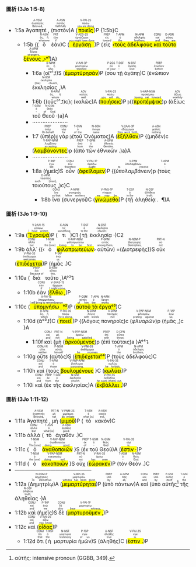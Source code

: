 #### 圖析 (3Jo 1:5-8)
- 1:5a <RUBY><ruby><ruby>Ἀγαπητέ , <rt>Beloved,</rt></ruby><rt>ἀγαπητός</rt></ruby><rt>A-VSM</rt></RUBY> (<RUBY><ruby><ruby>πιστὸν<rt>faithfully</rt></ruby><rt>πιστός</rt></ruby><rt>A-ASN</rt></RUBY>)A (<RUBY><ruby><ruby><mark class='verb'>ποιεῖς</mark><rt>you are doing</rt></ruby><rt>ποιέω</rt></ruby><rt>V-PAI-2S</rt></RUBY>)P {1:5b}C
	- 1:5b {(<RUBY><ruby><ruby>ὃ<rt>whatever</rt></ruby><rt>ὅς, ἥ</rt></ruby><rt>R-ASN</rt></RUBY> <RUBY><ruby><ruby>ἐὰν<rt>if</rt></ruby><rt>ἐάν</rt></ruby><rt>PRT</rt></RUBY>)C (<RUBY><ruby><ruby><mark class='verb'>ἐργάσῃ</mark><rt>you might have done</rt></ruby><rt>ἐργάζομαι</rt></ruby><rt>V-ADS-2S</rt></RUBY>)P (<RUBY><ruby><ruby>εἰς<rt>toward</rt></ruby><rt>εἰς</rt></ruby><rt>PREP</rt></RUBY> <mark>‹<RUBY><ruby><ruby>τοὺς<rt>the</rt></ruby><rt>ὁ</rt></ruby><rt>T-APM</rt></RUBY> <RUBY><ruby><ruby>ἀδελφοὺς<rt>brothers,</rt></ruby><rt>ἀδελφός</rt></ruby><rt>N-APM</rt></RUBY> <RUBY><ruby><ruby>καὶ<rt>and</rt></ruby><rt>καί</rt></ruby><rt>CONJ</rt></RUBY> <RUBY><ruby><ruby>τοῦτο<rt>they are</rt></ruby><rt>οὗτος</rt></ruby><rt>D-ASN</rt></RUBY> <RUBY><ruby><ruby>ξένους , <rt>strangers,</rt></ruby><rt>ξένος</rt></ruby><rt>A-APM</rt></RUBY>›°¹</mark>)A}
		- 1:6a (<RUBY><ruby><ruby>οἳ°¹⮥<rt>who</rt></ruby><rt>ὅς, ἥ</rt></ruby><rt>R-NPM</rt></RUBY>)S (<RUBY><ruby><ruby><mark class='verb'>ἐμαρτύρησάν</mark><rt>testified</rt></ruby><rt>μαρτυρέω</rt></ruby><rt>V-AAI-3P</rt></RUBY>)P (<RUBY><ruby><ruby>σου<rt>of your</rt></ruby><rt>σύ</rt></ruby><rt>P-2GS</rt></RUBY> <RUBY><ruby><ruby>τῇ<rt>-</rt></ruby><rt>ὁ</rt></ruby><rt>T-DSF</rt></RUBY> <RUBY><ruby><ruby>ἀγάπῃ<rt>love</rt></ruby><rt>ἀγάπη</rt></ruby><rt>N-DSF</rt></RUBY>)C (<RUBY><ruby><ruby>ἐνώπιον<rt>before</rt></ruby><rt>ἐνώπιον</rt></ruby><rt>PREP</rt></RUBY> <RUBY><ruby><ruby>ἐκκλησίας , <rt>[the] church,</rt></ruby><rt>ἐκκλησία</rt></ruby><rt>N-GSF</rt></RUBY>)A 
		- 1:6b {(<RUBY><ruby><ruby>οὓς°¹⮥<rt>whom</rt></ruby><rt>ὅς, ἥ</rt></ruby><rt>R-APM</rt></RUBY>)c}⦇ (<RUBY><ruby><ruby>καλῶς<rt>well</rt></ruby><rt>καλῶς</rt></ruby><rt>ADV</rt></RUBY>)A (<RUBY><ruby><ruby><mark class='verb'>ποιήσεις</mark><rt>you will do,</rt></ruby><rt>ποιέω</rt></ruby><rt>V-FAI-2S</rt></RUBY>)P ⦈{(<RUBY><ruby><ruby><mark class='ptc'>προπέμψας</mark><rt>having set forward</rt></ruby><rt>προπέμπω</rt></ruby><rt>V-AAP-NSM</rt></RUBY>)p (<RUBY><ruby><ruby>ἀξίως<rt>worthily</rt></ruby><rt>ἀξίως</rt></ruby><rt>ADV</rt></RUBY> <RUBY><ruby><ruby>τοῦ<rt>-</rt></ruby><rt>ὁ</rt></ruby><rt>T-GSM</rt></RUBY> <RUBY><ruby><ruby>Θεοῦ · <rt>of God.</rt></ruby><rt>θεός</rt></ruby><rt>N-GSM</rt></RUBY>)a}A
		- ⋯⋯⋯⋯⋯⋯⋯
		- 1:7 (<RUBY><ruby><ruby>ὑπὲρ<rt>On behalf</rt></ruby><rt>ὑπέρ</rt></ruby><rt>PREP</rt></RUBY>)⦇ <RUBY><ruby><ruby>γὰρ<rt>for</rt></ruby><rt>γάρ</rt></ruby><rt>CONJ</rt></RUBY> ⦈(<RUBY><ruby><ruby>τοῦ<rt>of the</rt></ruby><rt>ὁ</rt></ruby><rt>T-GSN</rt></RUBY> <RUBY><ruby><ruby>Ὀνόματος<rt>name</rt></ruby><rt>ὄνομα</rt></ruby><rt>N-GSN</rt></RUBY>)A (<RUBY><ruby><ruby><mark class='verb'>ἐξῆλθον</mark><rt>they went forth,</rt></ruby><rt>ἐξέρχομαι</rt></ruby><rt>V-2AAI-3P</rt></RUBY>)P {(<RUBY><ruby><ruby>μηδὲν<rt>nothing</rt></ruby><rt>μηδείς</rt></ruby><rt>A-ASN</rt></RUBY>)c (<RUBY><ruby><ruby><mark class='ptc'>λαμβάνοντες</mark><rt>accepting</rt></ruby><rt>λαμβάνω</rt></ruby><rt>V-PAP-NPM</rt></RUBY>)p (<RUBY><ruby><ruby>ἀπὸ<rt>from</rt></ruby><rt>ἀπό</rt></ruby><rt>PREP</rt></RUBY> <RUBY><ruby><ruby>τῶν<rt>the</rt></ruby><rt>ὁ</rt></ruby><rt>T-GPM</rt></RUBY> <RUBY><ruby><ruby>ἐθνικῶν . <rt>Gentiles.</rt></ruby><rt>ἐθνικός</rt></ruby><rt>A-GPM</rt></RUBY>)a}A
		- ⋯⋯⋯⋯⋯⋯⋯
		- 1:8a (<RUBY><ruby><ruby>ἡμεῖς<rt>We</rt></ruby><rt>ἐγώ</rt></ruby><rt>P-1NP</rt></RUBY>)S <RUBY><ruby><ruby>οὖν<rt>therefore</rt></ruby><rt>οὖν</rt></ruby><rt>CONJ</rt></RUBY> (<RUBY><ruby><ruby><mark class='verb'>ὀφείλομεν</mark><rt>ought</rt></ruby><rt>ὀφείλω</rt></ruby><rt>V-PAI-1P</rt></RUBY>)P {(<RUBY><ruby><ruby><em>ὑπολαμβάνειν</em><rt>to receive</rt></ruby><rt>ὑπολαμβάνω</rt></ruby><rt>V-PAN</rt></RUBY>)p (<RUBY><ruby><ruby>τοὺς<rt>-</rt></ruby><rt>ὁ</rt></ruby><rt>T-APM</rt></RUBY> <RUBY><ruby><ruby>τοιούτους , <rt>such [men],</rt></ruby><rt>τοιοῦτος</rt></ruby><rt>D-APM</rt></RUBY>)c}C
			- 1:8b <RUBY><ruby><ruby>ἵνα<rt>so that</rt></ruby><rt>ἵνα</rt></ruby><rt>CONJ</rt></RUBY> (<RUBY><ruby><ruby>συνεργοὶ<rt>fellow workers</rt></ruby><rt>συνεργός</rt></ruby><rt>A-NPM</rt></RUBY>)C (<RUBY><ruby><ruby><mark class='verb'>γινώμεθα</mark><rt>we may be</rt></ruby><rt>γίνομαι</rt></ruby><rt>V-PNS-1P</rt></RUBY>)P (<RUBY><ruby><ruby>τῇ<rt>in the</rt></ruby><rt>ὁ</rt></ruby><rt>T-DSF</rt></RUBY> <RUBY><ruby><ruby>ἀληθείᾳ .  ¶ <rt>truth.</rt></ruby><rt>ἀλήθεια</rt></ruby><rt>N-DSF</rt></RUBY>)A


#### 圖析 (3Jo 1:9-10)

- 1:9a (<RUBY><ruby><ruby><mark class='verb'>Ἔγραψά</mark><rt>I have written</rt></ruby><rt>γράφω</rt></ruby><rt>V-2AAI-1S</rt></RUBY>)P (<RUBY><ruby><ruby>τι<rt>something</rt></ruby><rt>τις</rt></ruby><rt>X-ASN</rt></RUBY>)C1 (<RUBY><ruby><ruby>τῇ<rt>to the</rt></ruby><rt>ὁ</rt></ruby><rt>T-DSF</rt></RUBY> <RUBY><ruby><ruby>ἐκκλησίᾳ · <rt>church;</rt></ruby><rt>ἐκκλησία</rt></ruby><rt>N-DSF</rt></RUBY>)C2
- 1:9b <RUBY><ruby><ruby>ἀλλ᾽<rt>but</rt></ruby><rt>ἀλλά</rt></ruby><rt>CONJ</rt></RUBY> {(‹<RUBY><ruby><ruby>ὁ<rt>the [one]</rt></ruby><rt>ὁ</rt></ruby><rt>T-NSM</rt></RUBY> <RUBY><ruby><ruby><mark class='ptc'>φιλοπρωτεύων</mark><rt>loving to be first</rt></ruby><rt>φιλοπρωτεύω</rt></ruby><rt>V-PAP-NSM</rt></RUBY>› <RUBY><ruby><ruby>αὐτῶν<rt>among them,</rt></ruby><rt>αὐτός</rt></ruby><rt>P-GPM</rt></RUBY>) =(<RUBY><ruby><ruby>Διοτρεφὴς<rt>Diotrephes,</rt></ruby><rt>Διοτρεφής</rt></ruby><rt>N-NSM-P</rt></RUBY>)}S <RUBY><ruby><ruby>οὐκ<rt>not</rt></ruby><rt>οὐ</rt></ruby><rt>PRT-N</rt></RUBY> (<RUBY><ruby><ruby><mark class='verb'>ἐπιδέχεται</mark><rt>welcomes</rt></ruby><rt>ἐπιδέχομαι</rt></ruby><rt>V-PNI-3S</rt></RUBY>)P (<RUBY><ruby><ruby>ἡμᾶς . <rt>us.</rt></ruby><rt>ἐγώ</rt></ruby><rt>P-1AP</rt></RUBY>)C
- 1:10a (<RUBY><ruby><ruby>διὰ<rt>Because of</rt></ruby><rt>διά</rt></ruby><rt>PREP</rt></RUBY> <RUBY><ruby><ruby>τοῦτο , <rt>this,</rt></ruby><rt>οὗτος</rt></ruby><rt>D-ASN</rt></RUBY>)A°²⮧
	- 1:10b <RUBY><ruby><ruby>ἐὰν<rt>if</rt></ruby><rt>ἐάν</rt></ruby><rt>CONJ</rt></RUBY> (<RUBY><ruby><ruby><mark class='verb'>ἔλθω , </mark><rt>I might come,</rt></ruby><rt>ἔρχομαι</rt></ruby><rt>V-2AAS-1S</rt></RUBY>)P 
- 1:10c (<mark><RUBY><ruby><ruby><mark class='verb'>ὑπομνήσω</mark><rt>I will bring to remembrance</rt></ruby><rt>ὑπομιμνήσκω</rt></ruby><rt>V-FAI-1S</rt></RUBY>°²</mark>)P (<mark><RUBY><ruby><ruby>αὐτοῦ<rt>of him</rt></ruby><rt>αὐτός</rt></ruby><rt>P-GSM</rt></RUBY> <RUBY><ruby><ruby>τὰ<rt>the</rt></ruby><rt>ὁ</rt></ruby><rt>T-APN</rt></RUBY> <RUBY><ruby><ruby>ἔργα<rt>works</rt></ruby><rt>ἔργον</rt></ruby><rt>N-APN</rt></RUBY>°³</mark>)C 
	- 1:10d (<RUBY><ruby><ruby>ἃ°³⮥<rt>which</rt></ruby><rt>ὅς, ἥ</rt></ruby><rt>R-APN</rt></RUBY>)C (<RUBY><ruby><ruby><mark class='verb'>ποιεῖ</mark><rt>he is doing,</rt></ruby><rt>ποιέω</rt></ruby><rt>V-PAI-3S</rt></RUBY>)P {(<RUBY><ruby><ruby>λόγοις<rt>with words</rt></ruby><rt>λόγος</rt></ruby><rt>N-DPM</rt></RUBY> <RUBY><ruby><ruby>πονηροῖς<rt>evil</rt></ruby><rt>πονηρός</rt></ruby><rt>A-DPM</rt></RUBY>)c (<RUBY><ruby><ruby><em>φλυαρῶν</em><rt>prating against</rt></ruby><rt>φλυαρέω</rt></ruby><rt>V-PAP-NSM</rt></RUBY>)p (<RUBY><ruby><ruby>ἡμᾶς , <rt>us;</rt></ruby><rt>ἐγώ</rt></ruby><rt>P-1AP</rt></RUBY>)c }A
		- 1:10f <RUBY><ruby><ruby>καὶ<rt>and</rt></ruby><rt>καί</rt></ruby><rt>CONJ</rt></RUBY> {<RUBY><ruby><ruby>μὴ<rt>not</rt></ruby><rt>μή</rt></ruby><rt>PRT-N</rt></RUBY> (<RUBY><ruby><ruby><mark class='ptc'>ἀρκούμενος</mark><rt>being satisfied</rt></ruby><rt>ἀρκέω</rt></ruby><rt>V-PPP-NSM</rt></RUBY>)p (<RUBY><ruby><ruby>ἐπὶ<rt>with</rt></ruby><rt>ἐπί</rt></ruby><rt>PREP</rt></RUBY> <RUBY><ruby><ruby>τούτοις<rt>these,</rt></ruby><rt>οὗτος</rt></ruby><rt>D-DPN</rt></RUBY>)a }A°⁴⮧
	- 1:10g <RUBY><ruby><ruby>οὔτε<rt>neither</rt></ruby><rt>οὔτε</rt></ruby><rt>CONJ-N</rt></RUBY> (<RUBY><ruby><ruby>αὐτὸς<rt>himself</rt></ruby><rt>αὐτός</rt></ruby><rt>P-NSM</rt></RUBY>)S (<mark><RUBY><ruby><ruby><mark class='verb'>ἐπιδέχεται</mark><rt>he receives</rt></ruby><rt>ἐπιδέχομαι</rt></ruby><rt>V-PNI-3S</rt></RUBY>°⁴</mark>)P (<RUBY><ruby><ruby>τοὺς<rt>the</rt></ruby><rt>ὁ</rt></ruby><rt>T-APM</rt></RUBY> <RUBY><ruby><ruby>ἀδελφοὺς<rt>brothers,</rt></ruby><rt>ἀδελφός</rt></ruby><rt>N-APM</rt></RUBY>)C
	- 1:10h <RUBY><ruby><ruby>καὶ<rt>and</rt></ruby><rt>καί</rt></ruby><rt>CONJ</rt></RUBY> {<RUBY><ruby><ruby>τοὺς<rt>those</rt></ruby><rt>ὁ</rt></ruby><rt>T-APM</rt></RUBY> <RUBY><ruby><ruby><mark class='ptc'>βουλομένους</mark><rt>purposing,</rt></ruby><rt>βούλομαι</rt></ruby><rt>V-PNP-APM</rt></RUBY> }C (<RUBY><ruby><ruby><mark class='verb'>κωλύει</mark><rt>he forbids,</rt></ruby><rt>κωλύω</rt></ruby><rt>V-PAI-3S</rt></RUBY>)P
	- 1:10i <RUBY><ruby><ruby>καὶ<rt>and</rt></ruby><rt>καί</rt></ruby><rt>CONJ</rt></RUBY> (<RUBY><ruby><ruby>ἐκ<rt>from</rt></ruby><rt>ἐκ</rt></ruby><rt>PREP</rt></RUBY> <RUBY><ruby><ruby>τῆς<rt>the</rt></ruby><rt>ὁ</rt></ruby><rt>T-GSF</rt></RUBY> <RUBY><ruby><ruby>ἐκκλησίας<rt>church</rt></ruby><rt>ἐκκλησία</rt></ruby><rt>N-GSF</rt></RUBY>)A (<RUBY><ruby><ruby><mark class='verb'>ἐκβάλλει .</mark><rt>he casts [them] out.</rt></ruby><rt>ἐκβάλλω</rt></ruby><rt>V-PAI-3S</rt></RUBY>)P



#### 圖析 (3Jo 1:11-12)

- 1:11a <RUBY><ruby><ruby>Ἀγαπητέ , <rt>Beloved,</rt></ruby><rt>ἀγαπητός</rt></ruby><rt>A-VSM</rt></RUBY> <RUBY><ruby><ruby>μὴ<rt>not</rt></ruby><rt>μή</rt></ruby><rt>PRT-N</rt></RUBY> (<RUBY><ruby><ruby><mark class='verb'>μιμοῦ</mark><rt>do imitate</rt></ruby><rt>μιμέομαι</rt></ruby><rt>V-PNM-2S</rt></RUBY>)P (<RUBY><ruby><ruby>τὸ<rt>what [is]</rt></ruby><rt>ὁ</rt></ruby><rt>T-ASN</rt></RUBY> <RUBY><ruby><ruby>κακὸν<rt>evil,</rt></ruby><rt>κακός</rt></ruby><rt>A-ASN</rt></RUBY>)C 
- 1:11b <RUBY><ruby><ruby>ἀλλὰ<rt>but</rt></ruby><rt>ἀλλά</rt></ruby><rt>CONJ</rt></RUBY> (<RUBY><ruby><ruby>τὸ<rt>what [is]</rt></ruby><rt>ὁ</rt></ruby><rt>T-ASN</rt></RUBY> <RUBY><ruby><ruby>ἀγαθόν . <rt>good.</rt></ruby><rt>ἀγαθός</rt></ruby><rt>A-ASN</rt></RUBY>)C 
- 1:11c {<RUBY><ruby><ruby>ὁ<rt>The [one]</rt></ruby><rt>ὁ</rt></ruby><rt>T-NSM</rt></RUBY> <RUBY><ruby><ruby><mark class='ptc'>ἀγαθοποιῶν</mark><rt>doing good,</rt></ruby><rt>ἀγαθοποιέω</rt></ruby><rt>V-PAP-NSM</rt></RUBY> }S (<RUBY><ruby><ruby>ἐκ<rt>of</rt></ruby><rt>ἐκ</rt></ruby><rt>PREP</rt></RUBY> <RUBY><ruby><ruby>τοῦ<rt>-</rt></ruby><rt>ὁ</rt></ruby><rt>T-GSM</rt></RUBY> <RUBY><ruby><ruby>Θεοῦ<rt>God</rt></ruby><rt>θεός</rt></ruby><rt>N-GSM</rt></RUBY>)A (<RUBY><ruby><ruby><mark class='verb'>ἐστιν · </mark><rt>is;</rt></ruby><rt>εἰμί</rt></ruby><rt>V-PAI-3S</rt></RUBY>)P 
- 1:11d {<RUBY><ruby><ruby>ὁ<rt>the [one]</rt></ruby><rt>ὁ</rt></ruby><rt>T-NSM</rt></RUBY> <RUBY><ruby><ruby><mark class='ptc'>κακοποιῶν</mark><rt>doing evil,</rt></ruby><rt>κακοποιέω</rt></ruby><rt>V-PAP-NSM</rt></RUBY> }S <RUBY><ruby><ruby>οὐχ<rt>not</rt></ruby><rt>οὐ</rt></ruby><rt>PRT-N</rt></RUBY> (<RUBY><ruby><ruby><mark class='verb'>ἑώρακεν</mark><rt>has seen</rt></ruby><rt>ὁράω</rt></ruby><rt>V-RAI-3S</rt></RUBY>)P (<RUBY><ruby><ruby>τὸν<rt>-</rt></ruby><rt>ὁ</rt></ruby><rt>T-ASM</rt></RUBY> <RUBY><ruby><ruby>Θεόν . <rt>God.</rt></ruby><rt>θεός</rt></ruby><rt>N-ASM</rt></RUBY>)C
- ———————————————
- 1:12a (<RUBY><ruby><ruby>Δημητρίῳ<rt>To Demetrius</rt></ruby><rt>Δημήτριος</rt></ruby><rt>N-DSM-P</rt></RUBY>)A (<RUBY><ruby><ruby><mark class='verb'>μεμαρτύρηται</mark><rt>witness has been given</rt></ruby><rt>μαρτυρέω</rt></ruby><rt>V-RPI-3S</rt></RUBY>)P (<RUBY><ruby><ruby>ὑπὸ<rt>by</rt></ruby><rt>ὑπό</rt></ruby><rt>PREP</rt></RUBY> <RUBY><ruby><ruby>πάντων<rt>all,</rt></ruby><rt>πᾶς</rt></ruby><rt>A-GPM</rt></RUBY>)A <RUBY><ruby><ruby>καὶ<rt>and</rt></ruby><rt>καί</rt></ruby><rt>CONJ</rt></RUBY> (<RUBY><ruby><ruby>ὑπὸ<rt>by</rt></ruby><rt>ὑπό</rt></ruby><rt>PREP</rt></RUBY> <RUBY><ruby><ruby>αὐτῆς<rt>itself</rt></ruby><rt>αὐτός</rt></ruby><rt>P-GSF</rt></RUBY>[^1] <RUBY><ruby><ruby>τῆς<rt>the</rt></ruby><rt>ὁ</rt></ruby><rt>T-GSF</rt></RUBY> <RUBY><ruby><ruby>ἀληθείας · <rt>truth;</rt></ruby><rt>ἀλήθεια</rt></ruby><rt>N-GSF</rt></RUBY>)A
- 1:12b <RUBY><ruby><ruby>καὶ<rt>and</rt></ruby><rt>καί</rt></ruby><rt>CONJ</rt></RUBY> (<RUBY><ruby><ruby>ἡμεῖς<rt>we</rt></ruby><rt>ἐγώ</rt></ruby><rt>P-1NP</rt></RUBY>)S <RUBY><ruby><ruby>δὲ<rt>also</rt></ruby><rt>δέ</rt></ruby><rt>CONJ</rt></RUBY> (<RUBY><ruby><ruby><mark class='verb'>μαρτυροῦμεν , </mark><rt>bear witness,</rt></ruby><rt>μαρτυρέω</rt></ruby><rt>V-PAI-1P</rt></RUBY>)P
- 1:12c <RUBY><ruby><ruby>καὶ<rt>and</rt></ruby><rt>καί</rt></ruby><rt>CONJ</rt></RUBY> (<RUBY><ruby><ruby><mark class='verb'>οἶδας</mark><rt>you know</rt></ruby><rt>εἴδω</rt></ruby><rt>V-RAI-2S</rt></RUBY>)P
	- 1:12d <RUBY><ruby><ruby>ὅτι<rt>that</rt></ruby><rt>ὅτι</rt></ruby><rt>CONJ</rt></RUBY> (<RUBY><ruby><ruby>ἡ<rt>the</rt></ruby><rt>ὁ</rt></ruby><rt>T-NSF</rt></RUBY> <RUBY><ruby><ruby>μαρτυρία<rt>testimony</rt></ruby><rt>μαρτυρία</rt></ruby><rt>N-NSF</rt></RUBY> <RUBY><ruby><ruby>ἡμῶν<rt>of us</rt></ruby><rt>ἐγώ</rt></ruby><rt>P-1GP</rt></RUBY>)S (<RUBY><ruby><ruby>ἀληθής<rt>true</rt></ruby><rt>ἀληθής</rt></ruby><rt>A-NSF</rt></RUBY>)C (<RUBY><ruby><ruby><mark class='verb'>ἐστιν .</mark><rt>is.</rt></ruby><rt>εἰμί</rt></ruby><rt>V-PAI-3S</rt></RUBY>)P

[^1]: αὐτῆς: intensive pronoun (GGBB, 349).
